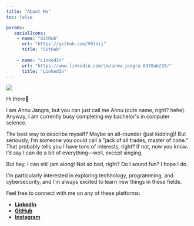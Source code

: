 ```yaml
---
title: "About Me"
toc: false

params:
   socialIcons:
    - name: "GitHub"
      url: "https://github.com/V0ldii"
      title: "GitHub"
    
    - name: "LinkedIn"
      url: "https://www.linkedin.com/in/annu-jangra-8978ab233/"
      title: "LinkedIn"
---
```


![](/images/annu.jpg)

Hi there👋

I am Annu Jangra, but you can just call me Annu (cute name, right? hehe). Anyway, I am currently busy completing my bachelor's in computer science.

The best way to describe myself? Maybe an all-rounder (just kidding)! But seriously, I’m someone you could call a "jack of all trades, master of none." That probably tells you I have tons of interests, right? If not, now you know. I’d say I can do a bit of everything—well, except singing. 

But hey, I can still jam along! Not so bad, right? Do I sound fun? I hope I do.

I’m particularly interested in exploring technology, programming, and cybersecurity, and I’m always excited to learn new things in these fields. 

Feel free to connect with me on any of these platforms:

- [**LinkedIn**](https://www.linkedin.com/in/annu-jangra-8978ab233/)
- [**GitHub**](https://github.com/V0ldii)
- [**Instagram**](https://www.instagram.com/_un_na_/profilecard/?igsh=MXg0NzlqcHlrdDBoOQ==)

